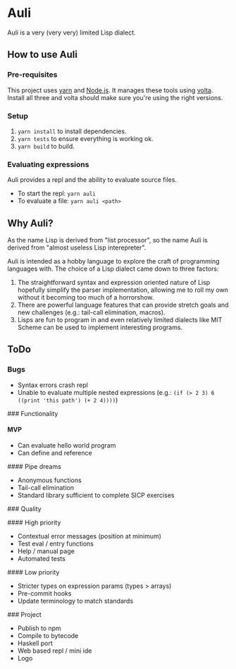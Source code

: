 # Auli

Auli is a very (very very) limited Lisp dialect.

## How to use Auli

### Pre-requisites

This project uses [yarn](https://classic.yarnpkg.com/lang/en/) and [Node.js](https://nodejs.org/en/).
It manages these tools using [volta](https://volta.sh/).
Install all three and volta should make sure you're using the right versions.

### Setup

1. `yarn install` to install dependencies.
2. `yarn tests` to ensure everything is working ok.
3. `yarn build` to build.

### Evaluating expressions

Auli provides a repl and the ability to evaluate source files.

- To start the repl: `yarn auli`
- To evaluate a file: `yarn auli <path>`

## Why Auli?

As the name Lisp is derived from "list processor", so the name Auli is derived from "almost useless Lisp interepreter".

Auli is intended as a hobby language to explore the craft of programming languages with. The choice of a Lisp dialect came down to three factors:

1. The straightforward syntax and expression oriented nature of Lisp hopefully simplify the parser implementation, allowing me to roll my own without it becoming too much of a horrorshow.
2. There are powerful language features that can provide stretch goals and new challenges (e.g.: tail-call elimination, macros).
3. Lisps are fun to program in and even relatively limited dialects like MIT Scheme can be used to implement interesting programs.

## ToDo

### Bugs

- Syntax errors crash repl
- Unable to evaluate multiple nested expressions (e.g.: `(if (> 2 3) 6 ((print 'this path') (+ 2 4))))`)

### Functionality

#### MVP

- Can evaluate hello world program
- Can define and reference

#### Pipe dreams

- Anonymous functions
- Tail-call elimination
- Standard library sufficient to complete SICP exercises

### Quality

#### High priority

- Contextual error messages (position at minimum)
- Test eval / entry functions
- Help / manual page
- Automated tests

#### Low priority

- Stricter types on expression params (types > arrays)
- Pre-commit hooks
- Update terminology to match standards

### Project

- Publish to npm
- Compile to bytecode
- Haskell port
- Web based repl / mini ide
- Logo
